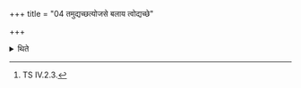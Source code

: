 +++
title = "04 तमुद्यच्छत्योजसे बलाय त्वोद्यच्छे"

+++

<details><summary>थिते</summary>

4. He lifts it up with four verses beginning with ojase balāya tvā...[^1]; yaste deveṣhu mahimā...[^2] divaḥ pr̥thivyāḥ...[^3] and yatra yatra jātavedaḥ...[^4]   


[^1-3]: TB I.2.1.21-22.  

[^4]: TS IV.2.3.
</details>
